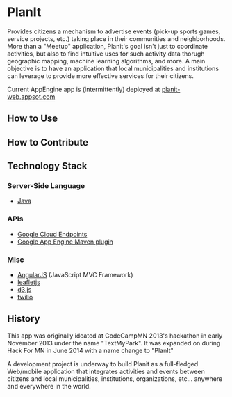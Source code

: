 PlanIt
==========
Provides citizens a mechanism to advertise  events (pick-up sports games, service projects, etc.) taking place in their communities and neighborhoods. More than a "Meetup" application, Planit's goal isn't just to coordinate activities, but also to find intuitive uses for such activity data thorugh geographic mapping, machine learning algorithms, and more. A main objective is to have an application that local municipalities and institutions can leverage to provide more effective services for their citizens.

Current AppEngine app is (intermittently) deployed at [planit-web.appsot.com](https://planit-web.appspot.com)


How to Use
----------

How to Contribute
-----------------

Technology Stack
----------------

### Server-Side Language
- [Java][1]

### APIs
- [Google Cloud Endpoints][2]
- [Google App Engine Maven plugin][3]

### Misc

- [AngularJS][4] (JavaScript MVC Framework)
- [leafletjs][5]
- [d3.js][6]
- [twilio][7]


History
-------
This app was originally ideated at CodeCampMN 2013's hackathon in early November 2013 under the name "TextMyPark".  It was expanded on during Hack For MN in June 2014 with a name change to "PlanIt" 

A development project is underway to build Planit as a full-fledged Web/mobile application that integrates activities and events between citizens and local municipalities, institutions, organizations, etc... anywhere and everywhere in the world.

[1]: http://java.com/en/
[2]: https://developers.google.com/appengine/docs/java/endpoints/
[3]: https://developers.google.com/appengine/docs/java/tools/maven
[4]: http://leafletjs.com/
[5]: https://angularjs.org/
[6]: https://d3js.org/
[7]: https://www.twilio.com/
